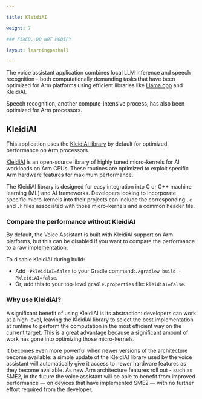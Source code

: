 ```yaml
---

title: KleidiAI

weight: 7

### FIXED, DO NOT MODIFY

layout: learningpathall

---
```


The voice assistant application combines local LLM inference and speech recognition - both computationally demanding tasks that have been optimized for Arm platforms using efficient libraries like [Llama.cpp](https://github.com/ggml-org/llama.cpp) and KleidiAI.

Speech recognition, another compute-intensive process, has also been optimized for Arm processors.

## KleidiAI

This application uses the [KleidiAI library](https://gitlab.arm.com/kleidi/kleidiai) by default for optimized performance on Arm processors.

[KleidiAI](https://gitlab.arm.com/kleidi/kleidiai) is an open-source library of highly tuned micro-kernels for AI workloads on Arm CPUs. These routines are optimized to exploit specific Arm hardware features for maximum performance.

The KleidiAI library is designed for easy integration into C or C++ machine learning (ML) and AI frameworks. Developers looking to incorporate specific micro-kernels into their projects can include the corresponding `.c` and `.h` files associated with those micro-kernels and a common header file.

### Compare the performance without KleidiAI

By default, the Voice Assistant is built with KleidiAI support on Arm platforms, but this can be disabled if you want to compare the performance to a raw implementation.

To disable KleidiAI during build:

* Add `-PkleidiAI=false` to your Gradle command:`./gradlew build -PkleidiAI=false`.
* Or, add this to your top-level `gradle.properties` file: `kleidiAI=false`.  

### Why use KleidiAI?

A significant benefit of using KleidiAI is its abstraction: developers can work at a high level, leaving the KleidiAI library to select the best implementation at runtime to perform the computation in the most efficient way on the current target. This is a great advantage because a significant amount of work has gone into optimizing those micro-kernels.

It becomes even more powerful when newer versions of the architecture become available: a simple update of the KleidiAI library used by the voice assistant will automatically give it access to newer hardware features as they become available. As new Arm architecture features roll out - such as SME2, in the future the voice assistant will be able to benefit from improved performance — on devices that have implemented SME2 — with no further effort required from the developer.